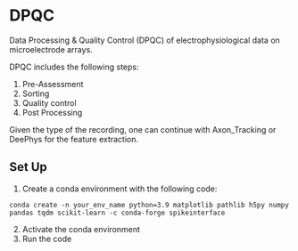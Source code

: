 # DPQC
Data Processing &amp; Quality Control (DPQC) of electrophysiological data on microelectrode arrays.

DPQC includes the following steps:

1. Pre-Assessment
2. Sorting
3. Quality control
4. Post Processing

Given the type of the recording, one can continue with Axon_Tracking or DeePhys for the feature extraction.



## Set Up
1. Create a conda environment with the following code:

`conda create -n your_env_name python=3.9 matplotlib pathlib h5py numpy pandas tqdm scikit-learn -c conda-forge spikeinterface`

2. Activate the conda environment
3. Run the code
